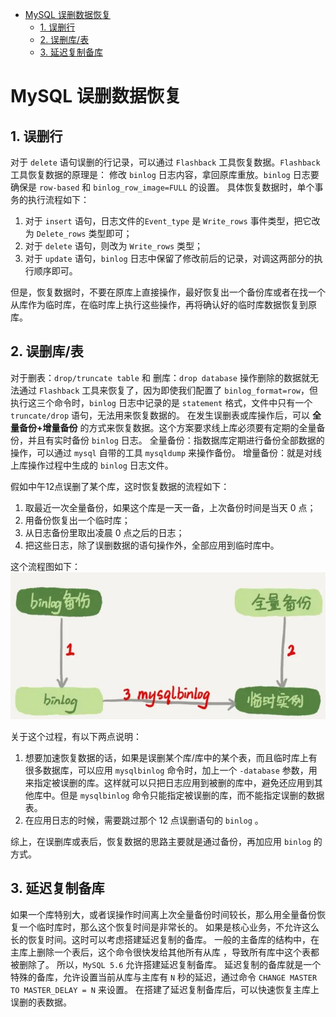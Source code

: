 - [MySQL 误删数据恢复](#mysql-误删数据恢复)
  - [1. 误删行](#1-误删行)
  - [2. 误删库/表](#2-误删库表)
  - [3. 延迟复制备库](#3-延迟复制备库)

# MySQL 误删数据恢复

## 1. 误删行

对于 `delete` 语句误删的行记录，可以通过 `Flashback` 工具恢复数据。`Flashback` 工具恢复数据的原理是：
修改 `binlog` 日志内容，拿回原库重放。`binlog` 日志要确保是 `row-based` 和 `binlog_row_image=FULL` 的设置。
具体恢复数据时，单个事务的执行流程如下：

1. 对于 `insert` 语句，日志文件的`Event_type` 是 `Write_rows` 事件类型，把它改为 `Delete_rows` 类型即可；
2. 对于 `delete` 语句，则改为 `Write_rows` 类型；
3. 对于 `update` 语句，`binlog` 日志中保留了修改前后的记录，对调这两部分的执行顺序即可。

但是，恢复数据时，不要在原库上直接操作，最好恢复出一个备份库或者在找一个从库作为临时库，在临时库上执行这些操作，再将确认好的临时库数据恢复到原库。

## 2. 误删库/表

对于删表：`drop/truncate table` 和 删库：`drop database` 操作删除的数据就无法通过 `Flashback` 工具来恢复了，因为即使我们配置了 `binlog_format=row`，但执行这三个命令时，`binlog` 日志中记录的是 `statement` 格式，文件中只有一个 `truncate/drop` 语句，无法用来恢复数据的。 
在发生误删表或库操作后，可以 **全量备份+增量备份** 的方式来恢复数据。这个方案要求线上库必须要有定期的全量备份，并且有实时备份 `binlog` 日志。
全量备份：指数据库定期进行备份全部数据的操作，可以通过 `mysql` 自带的工具 `mysqldump` 来操作备份。
增量备份：就是对线上库操作过程中生成的 `binlog` 日志文件。

假如中午12点误删了某个库，这时恢复数据的流程如下：

1. 取最近一次全量备份，如果这个库是一天一备，上次备份时间是当天 0 点；
2. 用备份恢复出一个临时库；
3. 从日志备份里取出凌晨 0 点之后的日志；
4. 把这些日志，除了误删数据的语句操作外，全部应用到临时库中。

这个流程图如下：
![](./pictures/31_1.jpg)

关于这个过程，有以下两点说明：

1. 想要加速恢复数据的话，如果是误删某个库/库中的某个表，而且临时库上有很多数据库，可以应用 `mysqlbinlog` 命令时，加上一个 `-database` 参数，用来指定被误删的库。这样就可以只把日志应用到被删的库中，避免还应用到其他库中。但是 `mysqlbinlog` 命令只能指定被误删的库，而不能指定误删的数据表。
2. 在应用日志的时候，需要跳过那个 12 点误删语句的 `binlog` 。

综上，在误删库或表后，恢复数据的思路主要就是通过备份，再加应用 `binlog` 的方式。

## 3. 延迟复制备库

如果一个库特别大，或者误操作时间离上次全量备份时间较长，那么用全量备份恢复一个临时库时，那么这个恢复时间是非常长的。
如果是核心业务，不允许这么长的恢复时间。这时可以考虑搭建延迟复制的备库。
一般的主备库的结构中，在主库上删除一个表后，这个命令很快发给其他所有从库 ，导致所有库中这个表都被删除了。
所以，`MySQL 5.6` 允许搭建延迟复制备库。
延迟复制的备库就是一个特殊的备库，允许设置当前从库与主库有 `N` 秒的延迟，通过命令 `CHANGE MASTER TO MASTER_DELAY = N` 来设置。 
在搭建了延迟复制备库后，可以快速恢复主库上误删的表数据。